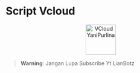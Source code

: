 # Script Vcloud 
<p align="center">

<img src="https://i.ibb.co.com/2qKSRyW/e40b0bd4-cb24-4914-b938-e7d1d234a35a.jpg" alt="VCloud YaniPurlina" width="80"/>
</p>

> **Warning**: Jangan Lupa Subscribe Yt LianBotz 
